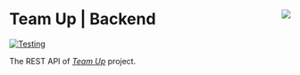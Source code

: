 # Team Up | Backend <a target="_blank" href="https://kounter.tk"><img align="right" src="https://t.ly/cAnN" /></a>

[![Testing](https://github.com/kerolloz/team-up-backend/actions/workflows/test.yml/badge.svg)](https://github.com/kerolloz/team-up-backend/actions/workflows/test.yml)

The REST API of [_Team Up_](//github.com/kerolloz/team-up) project.
